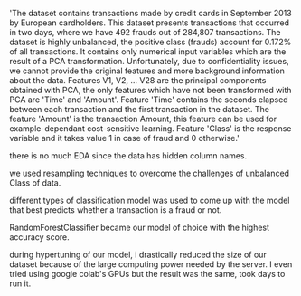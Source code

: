 'The dataset contains transactions made by credit cards in September 2013 by European cardholders.
This dataset presents transactions that occurred in two days, where we have 492 frauds out of 284,807 transactions. 
The dataset is highly unbalanced, the positive class (frauds) account for 0.172% of all transactions.
It contains only numerical input variables which are the result of a PCA transformation. Unfortunately, due to confidentiality issues, 
we cannot provide the original features and more background information about the data. Features V1, V2, … V28 are the principal components obtained with PCA, 
the only features which have not been transformed with PCA are 'Time' and 'Amount'. Feature 'Time' contains the seconds elapsed between each transaction and 
the first transaction in the dataset. The feature 'Amount' is the transaction Amount, 
this feature can be used for example-dependant cost-sensitive learning. Feature 'Class' is the response variable and it takes value 1 in case of fraud and 0 otherwise.'

there is no much EDA since the data has hidden column names.

we used resampling techniques to overcome the challenges of unbalanced Class of data.

different types of classification model was used to come up with the model that best predicts whether a transaction is a fraud or not. 

RandomForestClassifier became our model of choice with the highest accuracy score.

during hypertuning of our model, i drastically reduced the size of our dataset because of the large computing power needed by the server. I even tried using google colab's GPUs
but the result was the same, took days to run it.
